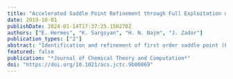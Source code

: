 ```yaml
---
title: "Accelerated Saddle Point Refinement through Full Exploitation of Partial Hessian Diagonalization"
date: 2019-10-01
publishDate: 2024-01-14T17:37:25.150278Z
authors: ["E. Hermes", "K. Sargsyan", "H. N. Najm", "J. Zador"]
publication_types: ["2"]
abstract: "Identification and refinement of first order saddle point (FOSP) structures on the potential energy surface (PES) of chemical systems is a computational bottleneck in the characterization of reaction pathways. Leading FOSP refinement strategies for modestly sized molecular systems require calculation of the full Hessian matrix, which is not feasible for larger systems such as those encountered in heterogeneous catalysis. For these systems, the standard approach to FOSP refinement involves iterative diagonalization of the Hessian, but this comes at the cost of longer refinement trajectories due to the lack of accurate curvature information. We present a method for incorporating information obtained by an iterative diagonalization algorithm into the construction of an approximate Hessian matrix that accelerates FOSP refinement. We measure the performance of our method with two established FOSP refinement benchmarks and find a 50% reduction on average in the number of gradient evaluations required to converge to a FOSP for one benchmark and a 25% reduction on average for the second benchmark."
featured: false
publication: "*Journal of Chemical Theory and Computation*"
doi: "https://doi.org/10.1021/acs.jctc.9b00869"
---
```


